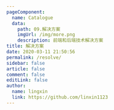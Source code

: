 ```yaml
---
pageComponent:
  name: Catalogue
  data:
    path: 09.解决方案
    imgUrl: /img/more.png
    description: 前端和后端技术解决方案
title: 解决方案
date: 2020-03-11 21:50:56
permalink: /resolve/
sidebar: false
article: false
comment: false
editLink: false
author:
  name: lingxin
  link: https://github.com/linxin1123
---
```

